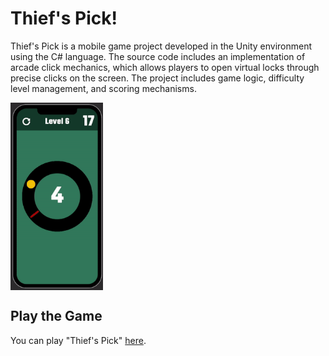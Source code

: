 # Thief's Pick!

Thief's Pick is a mobile game project developed in the Unity environment using the C# language. The source code includes an implementation of arcade click mechanics, which allows players to open virtual locks through precise clicks on the screen. The project includes game logic, difficulty level management, and scoring mechanisms.

<img align="middle" alt="gameplay" height="300" src="https://github.com/dbarans/Thief-s-Pick/blob/main/gameplay.gif">

## Play the Game

You can play "Thief's Pick" [here](https://dbarans.itch.io/thiefs-pick).
